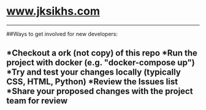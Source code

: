 # www.jksikhs.com
--------------------

##Ways to get involved for new developers:

*Checkout a ork (not copy) of this repo
*Run the project with docker (e.g. "docker-compose up")
*Try and test your changes locally (typically CSS, HTML, Python)
*Review the Issues list
*Share your proposed changes with the project team for review
--------------------
